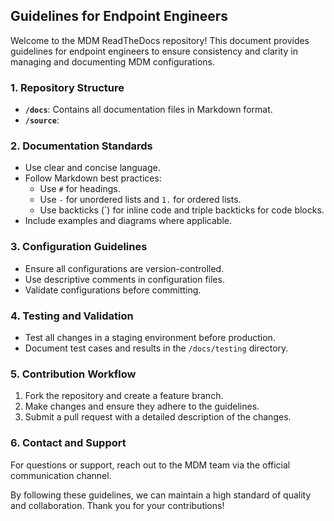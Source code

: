 ## Guidelines for Endpoint Engineers

Welcome to the MDM ReadTheDocs repository! This document provides guidelines for endpoint engineers to ensure consistency and clarity in managing and documenting MDM configurations.

### 1. Repository Structure
- **`/docs`**: Contains all documentation files in Markdown format.
- **`/source`**: 

### 2. Documentation Standards
- Use clear and concise language.
- Follow Markdown best practices:
    - Use `#` for headings.
    - Use `-` for unordered lists and `1.` for ordered lists.
    - Use backticks (`) for inline code and triple backticks for code blocks.
- Include examples and diagrams where applicable.

### 3. Configuration Guidelines
- Ensure all configurations are version-controlled.
- Use descriptive comments in configuration files.
- Validate configurations before committing.

### 4. Testing and Validation
- Test all changes in a staging environment before production.
- Document test cases and results in the `/docs/testing` directory.

### 5. Contribution Workflow
1. Fork the repository and create a feature branch.
2. Make changes and ensure they adhere to the guidelines.
3. Submit a pull request with a detailed description of the changes.

### 6. Contact and Support
For questions or support, reach out to the MDM team via the official communication channel.

By following these guidelines, we can maintain a high standard of quality and collaboration. Thank you for your contributions!
